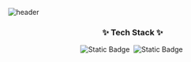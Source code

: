 
![header](https://capsule-render.vercel.app/api?type=venom&color=auto&height=300&section=header&text=Tommy052%20github&fontSize=90&fontColor=d6ace6)

<h3 align="center">✨ Tech Stack ✨</h3>
<div align="center">
  <img alt="Static Badge" src="https://img.shields.io/badge/react-hexcode%2361DAFB?style=flat&logo=react">&nbsp
  <img alt="Static Badge" src="https://img.shields.io/badge/typescript-hexcode%3178C6?style=flat&logo=react">&nbsp
</div>


<!--
**Tommy052/Tommy052** is a ✨ _special_ ✨ repository because its `README.md` (this file) appears on your GitHub profile.

Here are some ideas to get you started:

- 🔭 I’m currently working on ...
- 🌱 I’m currently learning ...
- 👯 I’m looking to collaborate on ...
- 🤔 I’m looking for help with ...
- 💬 Ask me about ...
- 📫 How to reach me: ...
- 😄 Pronouns: ...
- ⚡ Fun fact: ...
-->
